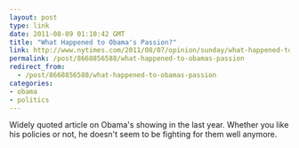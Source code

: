 ```yaml
---
layout: post
type: link
date: 2011-08-09 01:10:42 GMT
title: "What Happened to Obama's Passion?"
link: http://www.nytimes.com/2011/08/07/opinion/sunday/what-happened-to-obamas-passion.html?pagewanted=all
permalink: /post/8668856588/what-happened-to-obamas-passion
redirect_from: 
  - /post/8668856588/what-happened-to-obamas-passion
categories:
- obama
- politics
---
```

Widely quoted article on Obama's showing in the last year. Whether you like his policies or not, he doesn't seem to be fighting for them well anymore.